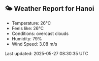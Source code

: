 <!-- WEATHER-START -->
## 🌤 Weather Report for Hanoi

- Temperature: 26°C
- Feels like: 26°C
- Conditions: overcast clouds
- Humidity: 79%
- Wind Speed: 3.08 m/s

Last updated: 2025-05-27 08:30:35 UTC
<!-- WEATHER-END -->
